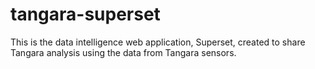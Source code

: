 # tangara-superset
This is the data intelligence web application, Superset, created to share Tangara analysis using the data from Tangara sensors.
